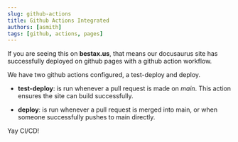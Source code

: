 ```yaml
---
slug: github-actions
title: Github Actions Integrated
authors: [asmith]
tags: [github, actions, pages]
---
```


If you are seeing this on **bestax.us**, that means our docusaurus site has successfully deployed on github pages with a github action workflow.

<!-- truncate -->

We have two github actions configured, a test-deploy and deploy.

- **test-deploy**: is run whenever a pull request is made on _main_. This action ensures the site can build successfully.

- **deploy**: is run whenever a pull request is merged into main, or when someone successfully pushes to main directly.

Yay CI/CD!
